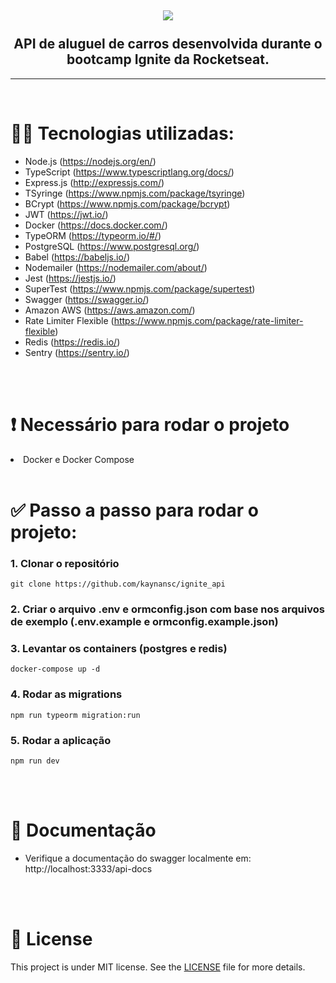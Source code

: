 <h2 align="center">
  <img src="https://i.imgur.com/oUAKMC5.png"/>
  <br/>
  <br/>
  API de aluguel de carros desenvolvida durante o bootcamp Ignite da Rocketseat.
</h2>

---
<br />

# 👨‍💻 Tecnologias utilizadas:
- Node.js (https://nodejs.org/en/)
- TypeScript (https://www.typescriptlang.org/docs/)
- Express.js (http://expressjs.com/)
- TSyringe (https://www.npmjs.com/package/tsyringe)
- BCrypt (https://www.npmjs.com/package/bcrypt)
- JWT (https://jwt.io/)
- Docker (https://docs.docker.com/)
- TypeORM (https://typeorm.io/#/)
- PostgreSQL (https://www.postgresql.org/)
- Babel (https://babeljs.io/)
- Nodemailer (https://nodemailer.com/about/)
- Jest (https://jestjs.io/)
- SuperTest (https://www.npmjs.com/package/supertest)
- Swagger (https://swagger.io/)
- Amazon AWS (https://aws.amazon.com/)
- Rate Limiter Flexible (https://www.npmjs.com/package/rate-limiter-flexible)
- Redis (https://redis.io/)
- Sentry (https://sentry.io/)


<br />
<br />

# ❗ Necessário para rodar o projeto
<li>Docker e Docker Compose

<br />
<br />

# ✅ Passo a passo para rodar o projeto:

### 1. Clonar o repositório
```
git clone https://github.com/kaynansc/ignite_api
```

### 2. Criar o arquivo .env e ormconfig.json com base nos arquivos de exemplo (.env.example e ormconfig.example.json)

### 3. Levantar os containers (postgres e redis)
```
docker-compose up -d
```

### 4. Rodar as migrations
```
npm run typeorm migration:run
```

### 5. Rodar a aplicação
```
npm run dev
```

<br />
<br />

# 📃 Documentação

- Verifique a documentação do swagger localmente em: http://localhost:3333/api-docs

<br />
<br />

# 📄 License
This project is under MIT license. See the [LICENSE](https://github.com/jhonnydelima/rentx/blob/main/LICENSE) file for more details.